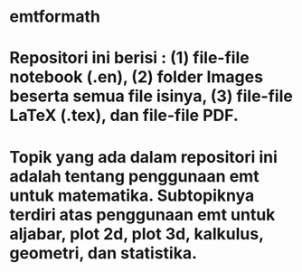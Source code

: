 # emtformath
# Repositori ini berisi : (1) file-file notebook (.en), (2) folder Images beserta semua file isinya, (3) file-file LaTeX (.tex), dan file-file PDF. 
# Topik yang ada dalam repositori ini adalah tentang penggunaan emt untuk matematika.  Subtopiknya terdiri atas penggunaan emt untuk aljabar, plot 2d, plot 3d, kalkulus, geometri, dan statistika.
